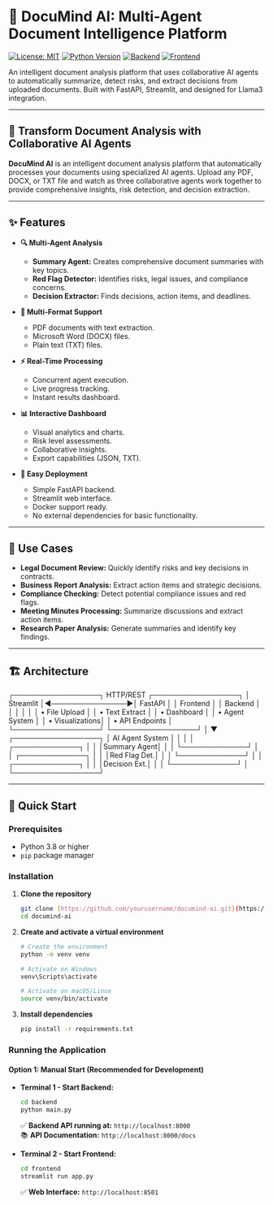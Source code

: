 # 📄 DocuMind AI: Multi-Agent Document Intelligence Platform

[![License: MIT](https://img.shields.io/badge/License-MIT-yellow.svg)](https://opensource.org/licenses/MIT)
[![Python Version](https://img.shields.io/badge/python-3.8+-blue.svg)](https://www.python.org/downloads/)
[![Backend](https://img.shields.io/badge/Backend-FastAPI-green)](https://fastapi.tiangolo.com/)
[![Frontend](https://img.shields.io/badge/Frontend-Streamlit-red)](https://streamlit.io/)

An intelligent document analysis platform that uses collaborative AI agents to automatically summarize, detect risks, and extract decisions from uploaded documents. Built with FastAPI, Streamlit, and designed for Llama3 integration.

---



## 🤖 Transform Document Analysis with Collaborative AI Agents

**DocuMind AI** is an intelligent document analysis platform that automatically processes your documents using specialized AI agents. Upload any PDF, DOCX, or TXT file and watch as three collaborative agents work together to provide comprehensive insights, risk detection, and decision extraction.

---

## ✨ Features

* **🔍 Multi-Agent Analysis**
    * **Summary Agent:** Creates comprehensive document summaries with key topics.
    * **Red Flag Detector:** Identifies risks, legal issues, and compliance concerns.
    * **Decision Extractor:** Finds decisions, action items, and deadlines.

* **📄 Multi-Format Support**
    * PDF documents with text extraction.
    * Microsoft Word (DOCX) files.
    * Plain text (TXT) files.

* **⚡ Real-Time Processing**
    * Concurrent agent execution.
    * Live progress tracking.
    * Instant results dashboard.

* **📊 Interactive Dashboard**
    * Visual analytics and charts.
    * Risk level assessments.
    * Collaborative insights.
    * Export capabilities (JSON, TXT).

* **🚀 Easy Deployment**
    * Simple FastAPI backend.
    * Streamlit web interface.
    * Docker support ready.
    * No external dependencies for basic functionality.

---

## 🎯 Use Cases

* **Legal Document Review:** Quickly identify risks and key decisions in contracts.
* **Business Report Analysis:** Extract action items and strategic decisions.
* **Compliance Checking:** Detect potential compliance issues and red flags.
* **Meeting Minutes Processing:** Summarize discussions and extract action items.
* **Research Paper Analysis:** Generate summaries and identify key findings.

---

## 🏗️ Architecture

┌─────────────────┐    HTTP/REST    ┌─────────────────┐
│   Streamlit     │◄───────────────►│    FastAPI      │
│   Frontend      │                 │    Backend      │
│                 │                 │                 │
│ • File Upload   │                 │ • Text Extract  │
│ • Dashboard     │                 │ • Agent System  │
│ • Visualizations│                 │ • API Endpoints │
└─────────────────┘                 └─────────────────┘
                                            │
                                            ▼
                                    ┌─────────────────┐
                                    │ AI Agent System │
                                    │                 │
                                    │ ┌─────────────┐ │
                                    │ │Summary Agent│ │
                                    │ └─────────────┘ │
                                    │ ┌─────────────┐ │
                                    │ │Red Flag Det.│ │
                                    │ └─────────────┘ │
                                    │ ┌─────────────┐ │
                                    │ │Decision Ext.│ │
                                    │ └─────────────┘ │
                                    └─────────────────┘


---

## 🚀 Quick Start

### Prerequisites
* Python 3.8 or higher
* `pip` package manager

### Installation

1.  **Clone the repository**
    ```bash
    git clone [https://github.com/yourusername/documind-ai.git](https://github.com/yourusername/documind-ai.git)
    cd documind-ai
    ```

2.  **Create and activate a virtual environment**
    ```bash
    # Create the environment
    python -m venv venv

    # Activate on Windows
    venv\Scripts\activate

    # Activate on macOS/Linux
    source venv/bin/activate
    ```

3.  **Install dependencies**
    ```bash
    pip install -r requirements.txt
    ```

### Running the Application

#### Option 1: Manual Start (Recommended for Development)

* **Terminal 1 - Start Backend:**
    ```bash
    cd backend
    python main.py
    ```
    ✅ **Backend API running at:** `http://localhost:8000`  
    📚 **API Documentation:** `http://localhost:8000/docs`

* **Terminal 2 - Start Frontend:**
    ```bash
    cd frontend
    streamlit run app.py
    ```
    ✅ **Web Interface:** `http://localhost:8501`

